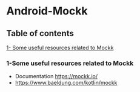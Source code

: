 # Android-Mockk
## Table of contents
[1- Some useful resources related to Mockk](#1-Some-useful-resources-related-to-Mockk)

### 1-Some useful resources related to Mockk
* Documentation https://mockk.io/
* https://www.baeldung.com/kotlin/mockk
